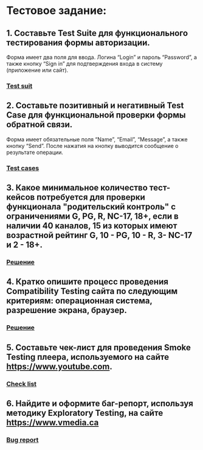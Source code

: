 # Тестовое задание:

## 1. Составьте Test Suite для функционального тестирования формы авторизации.
Форма имеет два поля для ввода.
Логина “Login” и пароль “Password”, а также
кнопку “Sign in” для подтверждения входа в систему (приложение или сайт).
### [Test suit](https://github.com/reshikoveqa/test-tasks/blob/main/complex-test-task/testtask1.pdf)

## 2. Составьте позитивный и негативный Test Case для функциональной проверки формы обратной связи.
Форма имеет обязательные поля “Name”, “Email”,
“Message”, а также кнопку “Send”. После нажатия на кнопку выводится
сообщение о результате операции.
### [Test cases](https://github.com/reshikoveqa/test-tasks/blob/main/complex-test-task/testtask2.pdf)

## 3. Какое минимальное количество тест-кейсов потребуется для проверки функционала "родительский контроль" с ограничениями G, PG, R, NC-17, 18+, если в наличии 40 каналов, 15 из которых имеют возрастной рейтинг G, 10 - PG, 10 - R, 3- NC-17 и 2 - 18+.
### [Решение](https://github.com/reshikoveqa/test-tasks/blob/main/complex-test-task/testtask3.pdf)

## 4. Кратко опишите процесс проведения Compatibility Testing сайта по следующим критериям: операционная система, разрешение экрана, браузер.
### [Решение](https://github.com/reshikoveqa/test-tasks/blob/main/complex-test-task/testtask4.pdf)

## 5. Составьте чек-лист для проведения Smoke Testing плеера, используемого на сайте https://www.youtube.com.
### [Check list](https://github.com/reshikoveqa/test-tasks/blob/main/complex-test-task/testtask5.pdf)

## 6. Найдите и оформите баг-репорт, используя методику Exploratory Testing, на сайте https://www.vmedia.ca
### [Bug report](https://github.com/reshikoveqa/test-tasks/blob/main/complex-test-task/testtask6.pdf)

